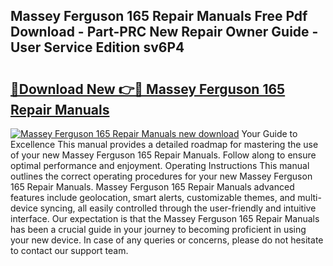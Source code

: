 ## Massey Ferguson 165 Repair Manuals Free Pdf Download - Part-PRC New Repair Owner Guide - User Service Edition sv6P4

# <h2><a href="http://bc93285.oget.top/?id=Massey+Ferguson+165+Repair+Manuals">🔗Download New 👉🔴 Massey Ferguson 165 Repair Manuals</a></h2>

[![Massey Ferguson 165 Repair Manuals new download](https://i.imgur.com/5g1atiW.png)](http://bc93285.oget.top/?id=Massey+Ferguson+165+Repair+Manuals)
Your Guide to Excellence This manual provides a detailed roadmap for mastering the use of your new Massey Ferguson 165 Repair Manuals. Follow along to ensure optimal performance and enjoyment. Operating Instructions This manual outlines the correct operating procedures for your new Massey Ferguson 165 Repair Manuals. Massey Ferguson 165 Repair Manuals advanced features include geolocation, smart alerts, customizable themes, and multi-device syncing, all easily controlled through the user-friendly and intuitive interface. Our expectation is that the Massey Ferguson 165 Repair Manuals has been a crucial guide in your journey to becoming proficient in using your new device. In case of any queries or concerns, please do not hesitate to contact our support team.
